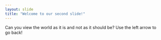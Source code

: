 ```yaml
---
layout: slide
title: "Welcome to our second slide!"
---
```

Can you view the world as it is and not as it should be?
Use the left arrow to go back!
